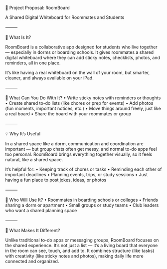 📌 Project Proposal: RoomBoard

A Shared Digital Whiteboard for Roommates and Students

⸻

🧠 What Is It?

RoomBoard is a collaborative app designed for students who live together — especially in dorms or boarding schools. It gives roommates a shared digital whiteboard where they can add sticky notes, checklists, photos, and reminders, all in one place.

It’s like having a real whiteboard on the wall of your room, but smarter, cleaner, and always available on your iPad.

⸻

🎯 What Can You Do With It?
	•	Write sticky notes with reminders or thoughts
	•	Create shared to-do lists (like chores or prep for events)
	•	Add photos (fun moments, important notices, etc.)
	•	Move things around freely, just like a real board
	•	Share the board with your roommates or group

⸻

💡 Why It’s Useful

In a shared space like a dorm, communication and coordination are important — but group chats often get messy, and normal to-do apps feel too personal. RoomBoard brings everything together visually, so it feels natural, like a shared space.

It’s helpful for:
	•	Keeping track of chores or tasks
	•	Reminding each other of important deadlines
	•	Planning events, trips, or study sessions
	•	Just having a fun place to post jokes, ideas, or photos

⸻

👥 Who Will Use It?
	•	Roommates in boarding schools or colleges
	•	Friends sharing a dorm or apartment
	•	Small groups or study teams
	•	Club leaders who want a shared planning space

⸻

🎨 What Makes It Different?

Unlike traditional to-do apps or messaging groups, RoomBoard focuses on the shared experience. It’s not just a list — it’s a living board that everyone in the room can see, touch, and add to. It combines structure (like tasks) with creativity (like sticky notes and photos), making daily life more connected and organized.

